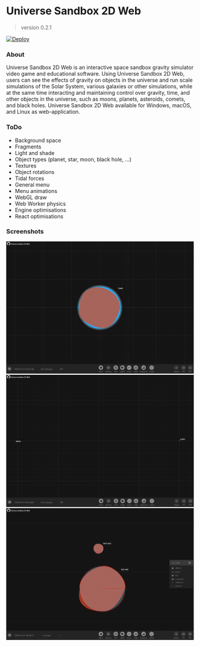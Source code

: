# Universe Sandbox 2D Web
> version 0.2.1 

[![Deploy](https://github.com/it-efrem/Simulation-of-Gravity/actions/workflows/deploy.yml/badge.svg)](https://github.com/it-efrem/Simulation-of-Gravity/actions/workflows/deploy.yml)

### About

Universe Sandbox 2D Web is an interactive space sandbox gravity simulator video game and educational software. Using Universe Sandbox 2D Web, users can see the effects of gravity on objects in the universe and run scale simulations of the Solar System, various galaxies or other simulations, while at the same time interacting and maintaining control over gravity, time, and other objects in the universe, such as moons, planets, asteroids, comets, and black holes. Universe Sandbox 2D Web available for Windows, macOS, and Linux as web-application.

### ToDo

- Background space
- Fragments
- Light and shade
- Object types (planet, star, moon, black hole, ...)
- Textures
- Object rotations
- Tidal forces
- General menu
- Menu animations
- WebGL draw
- Web Worker physics
- Engine optimisations
- React optimisations

### Screenshots

![screenshot 1](./readme.images/1.PNG)
![screenshot 2](./readme.images/2.PNG)
![screenshot 3](./readme.images/3.PNG)
